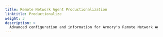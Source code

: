 ```yaml
---
title: Remote Network Agent Productionalization
linktitle: Productionalize
weight: 3
description: >
  Advanced configuration and information for Armory's Remote Network Agent in production.
---
```

